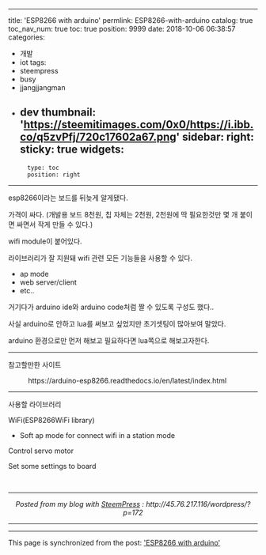 
---
title: 'ESP8266 with arduino'
permlink: ESP8266-with-arduino
catalog: true
toc_nav_num: true
toc: true
position: 9999
date: 2018-10-06 06:38:57
categories:
- 개발
- iot
tags:
- steempress
- busy
- jjangjjangman
- dev
thumbnail: 'https://steemitimages.com/0x0/https://i.ibb.co/q5zvPfj/720c17602a67.png'
sidebar:
    right:
        sticky: true
widgets:
    -
        type: toc
        position: right
---



<p>esp8266이라는 보드를 뒤늦게 알게됐다.</p>



<p>가격이 싸다. (개발용 보드 8천원, 칩 자체는 2천원, 2천원에 딱 필요한것만 몇 개 붙이면 싸면서 작게 만들 수 있다.)</p>



<p>wifi module이 붙어있다.</p>



<p>라이브러리가 잘 지원돼 wifi 관련 모든 기능들을 사용할 수 있다.</p>



<ul><li>ap mode</li><li>web server/client</li><li>etc..</li></ul>



<p>거기다가 arduino ide와 arduino code처럼 짤 수 있도록 구성도 했다..</p>



<p>사실 arduino로 안하고 lua를 써보고 싶었지만 초기셋팅이 많아보여 말았다.</p>



<p>arduino 환경으로만 먼저 해보고 필요하다면 lua쪽으로 해보고자한다.</p>



<hr class="wp-block-separator"/>



<p>참고할만한 사이트</p>



<figure class="wp-block-embed"><div class="wp-block-embed__wrapper">
https://arduino-esp8266.readthedocs.io/en/latest/index.html
</div></figure>



<hr class="wp-block-separator"/>



<p>사용할 라이브러리</p>



<p>WiFi(ESP8266WiFi library)</p>



<ul><li>Soft ap mode for connect wifi in a station mode</li></ul>



<p>Control servo motor</p>



<p>Set some settings to board</p>
<br /><center><hr/><em>Posted from my blog with <a href='https://wordpress.org/plugins/steempress/'>SteemPress</a> : http://45.76.217.116/wordpress/?p=172</em><hr/></center>

- - -

This page is synchronized from the post: ['ESP8266 with arduino'](https://steempeak.com/@jacobyu/esp8266witharduino-jz5plueczg)

